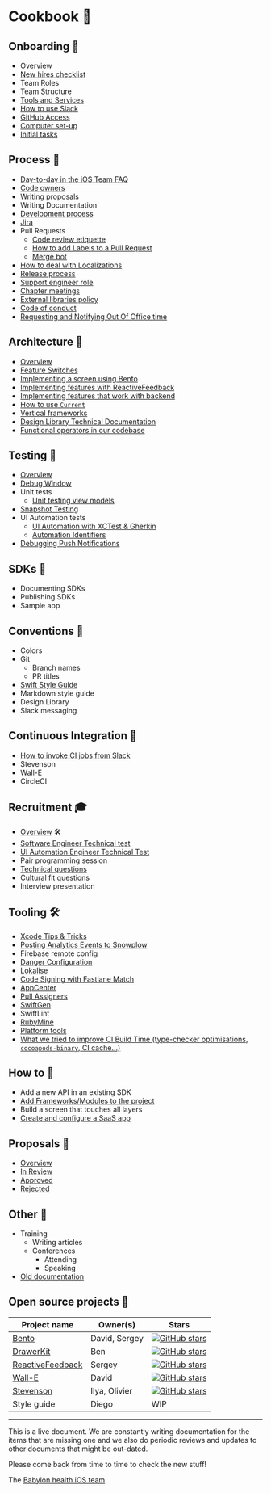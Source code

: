 # Cookbook 🥘

## Onboarding 🚢
  - Overview
  - [New hires checklist](./Technical-Documents/NewHiresCheckList.md)
  - Team Roles
  - Team Structure
  - [Tools and Services](./Technical-Documents/ToolsAndServices.md)
  - [How to use Slack](./Technical-Documents/HowToUseSlack.md)
  - [GitHub Access](./Technical-Documents/NewHiresCheckList.md#github-access)
  - [Computer set-up](./Technical-Documents/NewHiresCheckList.md#install-prerequisites)
  - [Initial tasks](./Technical-Documents/NewHiresCheckList.md#whats-next)

## Process 🚓
  - [Day-to-day in the iOS Team FAQ](./Technical-Documents/WorkingAtBabylon.md)
  - [Code owners](./Proposals/CODEOWNERS.md)
  - [Writing proposals](./Technical-Documents/WritingAProposal.md)
  - Writing Documentation
  - [Development process](./Technical-Documents/Development-Process.md)
  - [Jira](./Technical-Documents/JIRA.md)
  - Pull Requests
  	- [Code review etiquette](../Etiquette/CODE_REVIEW.md)
  	- [How to add Labels to a Pull Request](./Technical-Documents/LabelsInPRs.md)
  	- [Merge bot](https://github.com/babylonhealth/Wall-E/blob/master/README.md)
  - [How to deal with Localizations](./Technical-Documents/Localizations.md)
  - [Release process](./Technical-Documents/ReleaseProcess.md)
  - [Support engineer role](./Technical-Documents/SupportEngineerRole.md)
  - [Chapter meetings](./Technical-Documents/meetings-purpose.md)
  - [External libraries policy](./Technical-Documents/External-libraries.md)
  - [Code of conduct](../Etiquette/README.md)
  - [Requesting and Notifying Out Of Office time](./Technical-Documents/OutOffOfficeRequest.md)

## Architecture 🗼
  - [Overview](./Technical-Documents/Architecture.md)
  - [Feature Switches](./Technical-Documents/FeatureSwitches.md)
  - [Implementing a screen using Bento](./Technical-Documents/From_0%25_to_100%25_with_Bento.md)
  - [Implementing features with ReactiveFeedback](https://ilya.puchka.me/implementing-features-with-reactivefeedback/)
  - [Implementing features that work with backend](./Technical-Documents/BackendFeatureHowTo.md)
  - [How to use `Current`](./Technical-Documents/Current-guide.md)
  - [Vertical frameworks](./Technical-Documents/VerticalFrameworks.md)
  - [Design Library Technical Documentation](./Technical-Documents/DesignLibrary.md)
  - [Functional operators in our codebase](./Technical-Documents/FunctionalOperators.md)

## Testing 🧪
  - [Overview](./Technical-Documents/Testing.md)
  - [Debug Window](./Technical-Documents/TheDebugWindow.md)
  - Unit tests
     - [Unit testing view models](./Technical-Documents/UnitTestingViewModels.md)
  - [Snapshot Testing](./Technical-Documents/SnapshotTestingTips.md)
  - UI Automation tests
     - [UI Automation with XCTest & Gherkin](./Technical-Documents/UIAutomation.md)  
     - [Automation Identifiers](./Technical-Documents/AutomationIdentifiers.md)
  - [Debugging Push Notifications](./Technical-Documents/DebuggingPushNotifications.md)

## SDKs 🌱
  - Documenting SDKs
  - Publishing SDKs
  - Sample app

## Conventions 🍊
  - Colors
  - Git
    - Branch names
    - PR titles
  - [Swift Style Guide](./Style-guide)
  - Markdown style guide
  - Design Library
  - Slack messaging

## Continuous Integration 🚦
  - [How to invoke CI jobs from Slack](./Technical-Documents/SlackCIIntegration.md)
  - Stevenson
  - Wall-E
  - CircleCI

## Recruitment 🎓
  - [Overview](../Interview/README.md) 🛠
  - [Software Engineer Technical test](../Interview/demo.md)
  - [UI Automation Engineer Technical Test](../Interview/AutomationExercise.md)
  - Pair programming session
  - [Technical questions](../Interview/questions.md)
  - Cultural fit questions
  - Interview presentation

## Tooling 🛠
  - [Xcode Tips & Tricks](./Technical-Documents/XcodeTips.md)
  - [Posting Analytics Events to Snowplow](./Technical-Documents/SnowplowHowTo.md)
  - Firebase remote config
  - [Danger Configuration](./Technical-Documents/DangerRules.md)
  - [Lokalise](./Technical-Documents/Lokalise.md)
  - [Code Signing with Fastlane Match](./Technical-Documents/FastlaneMatch.md)
  - [AppCenter](./Technical-Documents/AppCenter.md)
  - [Pull Assigners](./Technical-Documents/PullAssigners.md)
  - [SwiftGen](./Technical-Documents/SwiftGen.md)
  - SwiftLint
  - [RubyMine](Technical-Documents/RubyMine.md)
  - [Platform tools](Technical-Documents/PlatformTools.md)
  - [What we tried to improve CI Build Time (type-checker optimisations, `cocoapods-binary`, CI cache…)](./Technical-Documents/BuildTime-Spikes-Report.md)

## How to 🤔
  - Add a new API in an existing SDK
  - [Add Frameworks/Modules to the project](./Technical-Documents/AddingFrameworks.md)
  - Build a screen that touches all layers
  - [Create and configure a SaaS app](./Technical-Documents/SaaS.md)

## Proposals 📖
  - [Overview](./Technical-Documents/WritingAProposal.md)
  - [In Review](https://github.com/babylonhealth/ios-playbook/pulls?q=is%3Aopen+is%3Apr+label%3A%22Proposal+%F0%9F%99%88%22+label%3A%22Ready+for+Review+%F0%9F%9A%80%22)
  - [Approved](https://github.com/babylonhealth/ios-playbook/pulls?utf8=%E2%9C%93&q=is%3Apr+is%3Aclosed+label%3A%22Proposal+%F0%9F%99%88%22+is%3Amerged+)
  - [Rejected](https://github.com/babylonhealth/ios-playbook/pulls?utf8=%E2%9C%93&q=is%3Apr+is%3Aclosed+label%3A%22Proposal+%F0%9F%99%88%22+is%3Aunmerged)

## Other 👀
  - Training
    - Writing articles
    - Conferences
      - Attending
      - Speaking
  - [Old documentation](https://github.com/babylonhealth/babylon-ios/wiki/Old-Documentation)

## Open source projects 🚀
| Project name                  | Owner(s)                 | Stars        |
|-------------------------------|--------------------------| ------------ |
| [Bento](https://github.com/babylonhealth/Bento)                         | David, Sergey    | [![GitHub stars](https://img.shields.io/github/stars/babylonhealth/Bento.svg?style=social&label=Star&maxAge=2592000)](https://github.com/babylonhealth/Bento/stargazers/) |
| [DrawerKit](https://github.com/babylonhealth/DrawerKit)                     | Ben               |    [![GitHub stars](https://img.shields.io/github/stars/babylonhealth/DrawerKit.svg?style=social&label=Star&maxAge=2592000)](https://github.com/babylonhealth/DrawerKit/stargazers/) |
| [ReactiveFeedback](https://github.com/babylonhealth/ReactiveFeedback)              | Sergey           |    [![GitHub stars](https://img.shields.io/github/stars/babylonhealth/ReactiveFeedback.svg?style=social&label=Star&maxAge=2592000)](https://github.com/babylonhealth/ReactiveFeedback/stargazers/) |
| [Wall-E](https://github.com/babylonhealth/Wall-E)                        | David               |    [![GitHub stars](https://img.shields.io/github/stars/babylonhealth/Wall-E.svg?style=social&label=Star&maxAge=2592000)](https://github.com/babylonhealth/Wall-E/stargazers/)    |
| [Stevenson](https://github.com/babylonhealth/Stevenson)                     | Ilya, Olivier                     |    [![GitHub stars](https://img.shields.io/github/stars/babylonhealth/Stevenson.svg?style=social&label=Star&maxAge=2592000)](https://github.com/babylonhealth/Stevenson/stargazers/) |
| Style guide                   | Diego                    |    WIP       |

---

This is a live document. We are constantly writing documentation for the items that are missing one and we also do periodic reviews and updates to other documents that might be out-dated.

Please come back from time to time to check the new stuff!

The [Babylon health iOS team](http://github.com/babylonhealth)
